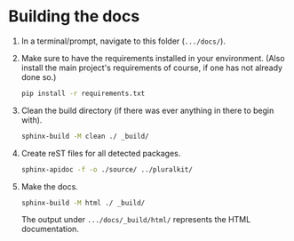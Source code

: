
# Building the docs

1. In a terminal/prompt, navigate to this folder (`.../docs/`).

2. Make sure to have the requirements installed in your environment. (Also install the main project's requirements of course, if one has not already done so.)

   ```bash
   pip install -r requirements.txt
   ```

3. Clean the build directory (if there was ever anything in there to begin with).

   ```bash
   sphinx-build -M clean ./ _build/
   ```

4. Create reST files for all detected packages.

   ```bash
   sphinx-apidoc -f -o ./source/ ../pluralkit/
   ```

5. Make the docs.

   ```bash
   sphinx-build -M html ./ _build/
   ```

   The output under `.../docs/_build/html/` represents the HTML documentation.